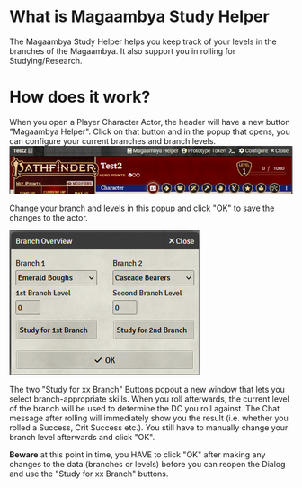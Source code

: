 # What is Magaambya Study Helper

The Magaambya Study Helper helps you keep track of your levels in the branches of the Magaambya. It also support you in rolling for Studying/Research.

# How does it work?

When you open a Player Character Actor, the header will have a new button "Magaambya Helper". Click on that button and in the popup that opens, you can configure your current branches and branch levels.
![Sheet Header](img/actor-header.png)

Change your branch and levels in this popup and click "OK" to save the changes to the actor.

![Branch Popout](img/branch-overview.png)

The two "Study for xx Branch" Buttons popout a new window that lets you select branch-appropriate skills. When you roll afterwards, the current level of the branch will be used to determine the DC you roll against. The Chat message after rolling will immediately show you the result (i.e. whether you rolled a Success, Crit Success etc.). You still have to manually change your branch level afterwards and click "OK".

**Beware** at this point in time, you HAVE to click "OK" after making any changes to the data (branches or levels) before you can reopen the Dialog and use the "Study for xx Branch" buttons.
